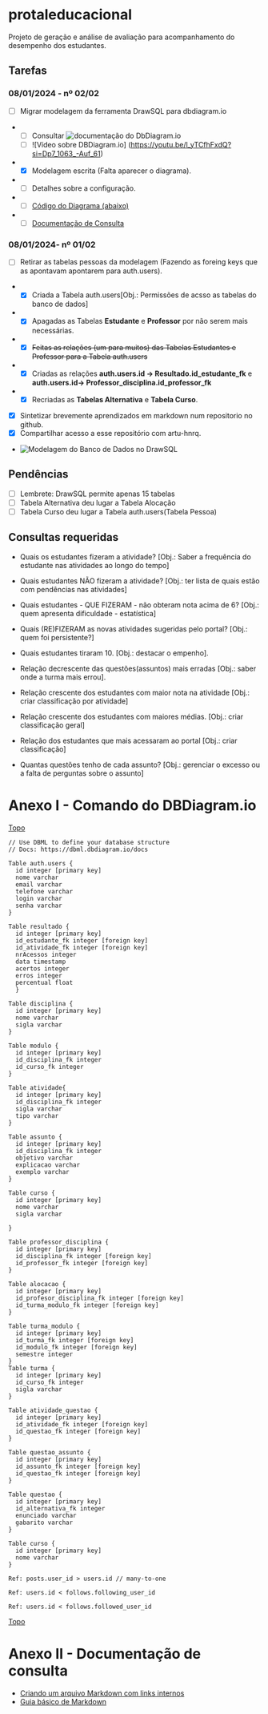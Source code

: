  <a id="topo"></a>
# protaleducacional
Projeto de geração e análise de avaliação para acompanhamento do desempenho dos estudantes. 
 ## Tarefas
 ### 08/01/2024 - nº 02/02
 - [ ] Migrar modelagem da ferramenta DrawSQL para dbdiagram.io
  *  - [ ] Consultar ![documentação do DbDiagram.io](https://dbml.dbdiagram.io/docs/#index-settings)
     - [ ] ![Vídeo sobre DBDiagram.io] (https://youtu.be/l_yTCfhFxdQ?si=Dp7_1063_-Auf_61)
  *  - [x] Modelagem escrita (Falta aparecer o diagrama).
  *  - [ ] Detalhes sobre a configuração.
  *  - [ ] [Código do Diagrama (abaixo)](#modelagemDBDiagram.io)
  *  - [ ] [Documentação de Consulta](#doc) 

 ### 08/01/2024- nº 01/02
 - [ ] Retirar as tabelas pessoas da modelagem (Fazendo as foreing keys que as apontavam apontarem para auth.users).
  *  - [x] Criada a Tabela auth.users[Obj.: Permissões de acsso as tabelas do banco de dados]
  *  - [x] Apagadas as Tabelas **Estudante** e **Professor** por não serem mais necessárias.
  *  - [x] ~~Feitas as relações (um para muitos) das Tabelas Estudantes e Professor para a Tabela auth.users~~
  *  - [X] Criadas as relações **auth.users.id -> Resultado.id_estudante_fk** e **auth.users.id-> Professor_disciplina.id_professor_fk**
  *  - [X] Recriadas as **Tabelas Alternativa** e **Tabela Curso**. 
 - [x] Sintetizar brevemente aprendizados em markdown num repositorio no github.
 - [x] Compartilhar acesso a esse repositório com artu-hnrq.
 
 - ![Modelagem do Banco de Dados no DrawSQL](https://drawsql.app/teams/dev-tst/diagrams/p-educ/embed)
## Pendências
 - [ ] Lembrete: DrawSQL permite apenas 15 tabelas
 - [ ] Tabela Alternativa deu lugar a Tabela Alocação
 - [ ] Tabela Curso deu lugar a Tabela auth.users(Tabela Pessoa)

## Consultas requeridas
* Quais os estudantes fizeram a atividade? [Obj.: Saber a frequência do estudante nas atividades ao longo do tempo]
* Quais estudantes NÃO fizeram a atividade? [Obj.: ter lista de quais estão com pendências nas atividades]
* Quais estudantes  - QUE FIZERAM - não obteram nota acima de 6? [Obj.: quem apresenta dificuldade - estatística]
* Quais (RE)FIZERAM as novas atividades sugeridas pelo portal? [Obj.: quem foi persistente?]
* Quais estudantes tiraram 10. [Obj.: destacar o empenho].
* Relação decrescente das questões(assuntos) mais erradas [Obj.: saber onde a turma mais errou].
* Relação crescente dos estudantes com maior nota na atividade [Obj.: criar classificação por atividade]
* Relação crescente dos estudantes com maiores médias. [Obj.: criar classificação geral]
* Relação dos estudantes que mais acessaram ao portal [Obj.: criar classificação]
* Quantas questões tenho de cada assunto? [Obj.: gerenciar o excesso ou a falta de perguntas sobre o assunto]

  <a id="modelagemDBDiagram.io"></a>
# Anexo I - Comando do DBDiagram.io
[Topo](#topo)
```
// Use DBML to define your database structure
// Docs: https://dbml.dbdiagram.io/docs

Table auth.users {
  id integer [primary key]
  nome varchar
  email varchar
  telefone varchar
  login varchar
  senha varchar 
}

Table resultado {
  id integer [primary key]
  id_estudante_fk integer [foreign key]
  id_atividade_fk integer [foreign key]
  nrAcessos integer
  data timestamp
  acertos integer
  erros integer
  percentual float
  }

Table disciplina {
  id integer [primary key]
  nome varchar
  sigla varchar
}

Table modulo {
  id integer [primary key]
  id_disciplina_fk integer
  id_curso_fk integer
}

Table atividade{
  id integer [primary key]
  id_disciplina_fk integer
  sigla varchar
  tipo varchar
}

Table assunto {
  id integer [primary key]
  id_disciplina_fk integer
  objetivo varchar
  explicacao varchar
  exemplo varchar
}

Table curso {
  id integer [primary key]
  nome varchar
  sigla varchar

}

Table professor_disciplina {
  id integer [primary key]
  id_disciplina_fk integer [foreign key]
  id_professor_fk integer [foreign key]
}

Table alocacao {
  id integer [primary key]
  id_profesor_disciplina_fk integer [foreign key]
  id_turma_modulo_fk integer [foreign key]
}

Table turma_modulo {
  id integer [primary key]
  id_turma_fk integer [foreign key]
  id_modulo_fk integer [foreign key]
  semestre integer
}
Table turma {
  id integer [primary key]
  id_curso_fk integer
  sigla varchar
}

Table atividade_questao {
  id integer [primary key]
  id_atividade_fk integer [foreign key]
  id_questao_fk integer [foreign key]
}

Table questao_assunto {
  id integer [primary key]
  id_assunto_fk integer [foreign key]
  id_questao_fk integer [foreign key]
}

Table questao {
  id integer [primary key]
  id_alternativa_fk integer
  enunciado varchar
  gabarito varchar
}

Table curso {
  id integer [primary key]
  nome varchar
}

Ref: posts.user_id > users.id // many-to-one

Ref: users.id < follows.following_user_id

Ref: users.id < follows.followed_user_id

```
[Topo](#topo)
 <a id="doc"></a>
# Anexo II - Documentação de consulta

* [Criando um arquivo Markdown com links internos](https://medium.com/thiagogmta/criando-um-arquivo-markdown-com-links-internos-3ad5da825ccd)
* [Guia básico de Markdown](https://docs.pipz.com/central-de-ajuda/learning-center/guia-basico-de-markdown#open)
